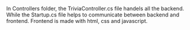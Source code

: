 In Controllers folder, the TriviaController.cs file handels all the backend. While the Startup.cs file helps to communicate between backend and frontend.
Frontend is made with html, css and javascript.

